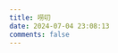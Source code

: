 ```yaml
---
title: 唠叨
date: 2024-07-04 23:08:13
comments: false
---
```


<style>
/* 哔哔页面 */
#bibi button {
  color: #fff;
  border: 0;
  margin: 20px auto;
  border-radius: 0.3125rem;
  display: block;
  padding: 0 1rem;
  height: 40px;
  font-weight: 500;
  text-align: center;
  transition: all 0.5s ease-out;
  background: linear-gradient(-45deg, #ee7752, #e73c7e, #23a6d5, #23d5ab);
  background-size: 1000% 1000%;
  animation: Gradient 60s linear infinite;
  outline: 0;
}

#bibi .bb-info {
  font-weight: 700;
  font-size: 22px;
}

#bibi .bb-card {
  padding: 15px;
  border-radius: 10px;
  background: rgba(255, 255, 255, 0.1);
  border: 1px solid #a5a5a5ee;
  margin-top: 20px;
  transition: all 0.25s;
  user-select: none;
  width: calc(48% - 7px);
  margin: 10px;
}

@media screen and (max-width: 800px) {
  #bibi .bb-card {
  width: 100%;
  }
}

#bibi .bb-card:hover {
  box-shadow: 0 5px 10px 8px #07111b29;
  transform: translateY(-3px);
}

#bibi .card-header {
  display: flex;
  align-items: center;
}

#bibi .card-header .avatar {
  width: 32px;
  height: 32px;
  border-radius: 50%;
  margin-right: 10px;
  border-radius: 20px;
  overflow: hidden;
}

#bibi .card-header svg {
  height: 20px;
  width: 20px;
  margin-left: 5px;
}

#bibi .card-header .card-time {
  font-size: 12px;
  text-shadow: #d9d9d9 0 0 1px, #fffffb 0 0 1px, #fffffb 0 0 2px;
  margin-left: 10px;
}

#bibi .card-content {
  padding: 10px 0;
  white-space: pre-wrap;
}

#bibi .card-footer {
  display: flex;
  padding-bottom: 10px;
}

#bibi .card-footer .card-label {
  border-radius: 5px;
  padding: 0 5px;
  font-weight: 550;
  border-radius: 5px;
  box-shadow: inset 0 -1px 0 rgb(27 31 35 / 12%);
  font-size: 14px;
  user-select: none;
  margin-right: 10px;
}

div#bb_loading img{
  border-radius: 15px;
}

#bb-main {
  display: flex;
  flex-direction: row;
  flex-wrap: wrap;
  justify-content: flex-start;
}

</style>

<script src="/js/bibi.js"></script>

<div id="bibi">
<div class="bb-info"></div><div id="bb-main"></div>
</div>
